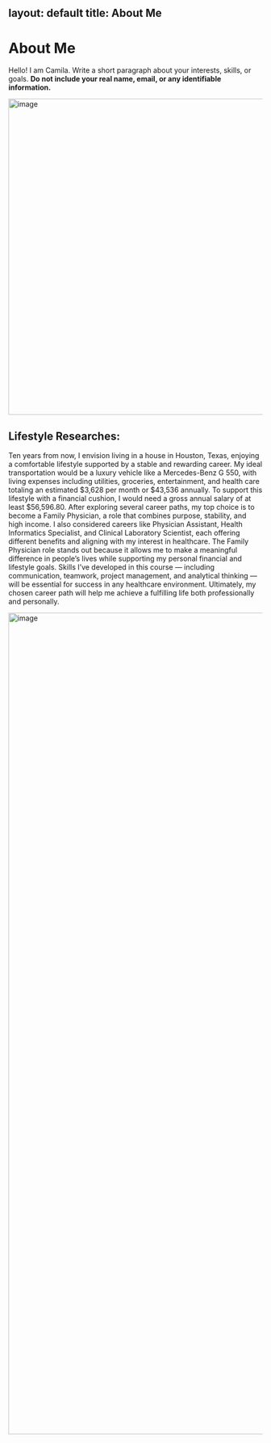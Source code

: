 layout: default
title: About Me
---
# About Me
Hello! I am Camila.
Write a short paragraph about your interests, skills, or goals.
**Do not include your real name, email, or any identifiable information.**

<img width="542" height="626" alt="image" src="https://github.com/user-attachments/assets/46c76b86-5ec0-4cb2-bcb9-04fb4b60b50a" />


## Lifestyle Researches:
Ten years from now, I envision living in a house in Houston, Texas, enjoying a comfortable lifestyle supported by a stable and rewarding career. My ideal transportation would be a luxury vehicle like a Mercedes-Benz G 550, with living expenses including utilities, groceries, entertainment, and health care totaling an estimated \$3,628 per month or \$43,536 annually. To support this lifestyle with a financial cushion, I would need a gross annual salary of at least \$56,596.80. After exploring several career paths, my top choice is to become a Family Physician, a role that combines purpose, stability, and high income. I also considered careers like Physician Assistant, Health Informatics Specialist, and Clinical Laboratory Scientist, each offering different benefits and aligning with my interest in healthcare. The Family Physician role stands out because it allows me to make a meaningful difference in people’s lives while supporting my personal financial and lifestyle goals. Skills I’ve developed in this course — including communication, teamwork, project management, and analytical thinking — will be essential for success in any healthcare environment. Ultimately, my chosen career path will help me achieve a fulfilling life both professionally and personally.

<img width="1842" height="1627" alt="image" src="https://github.com/user-attachments/assets/6d7396e1-31c7-47eb-bdfb-e2e95063f086" />
